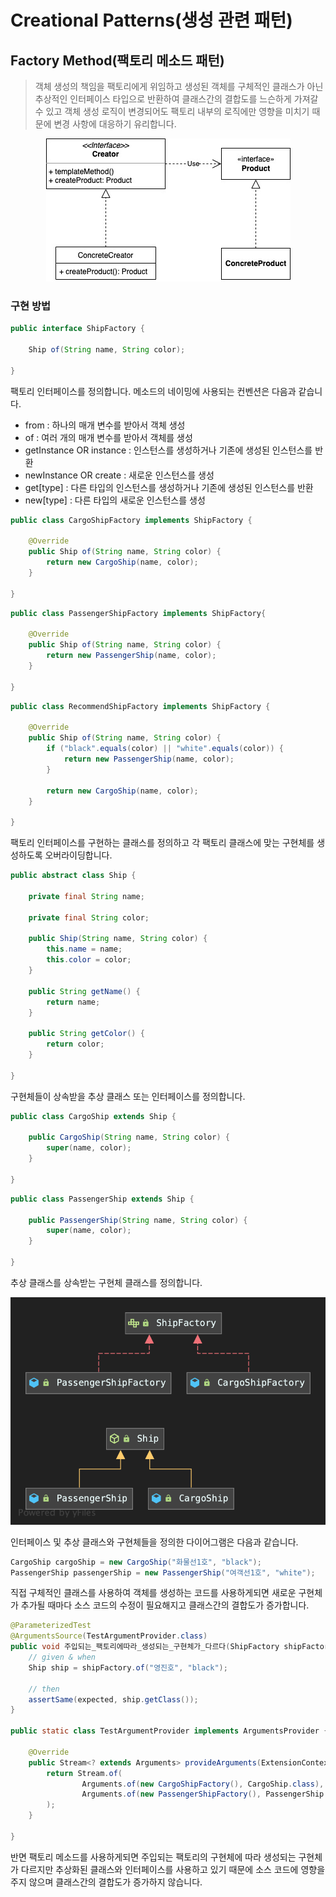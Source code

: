 # Creational Patterns(생성 관련 패턴)

## Factory Method(팩토리 메소드 패턴)
> 객체 생성의 책임을 팩토리에게 위임하고 생성된 객체를 구체적인 클래스가 아닌 추상적인 인터페이스 타입으로
> 반환하여 클래스간의 결합도를 느슨하게 가져갈 수 있고 객체 생성 로직이 변경되어도 팩토리 내부의 로직에만 
> 영향을 미치기 때문에 변경 사항에 대응하기 유리합니다.

<p align="center">
    <img src="https://github.com/sinbom/design-patterns/blob/master/resources/factory-method.jpg?raw=true"/>
</p>

### 구현 방법

```java
public interface ShipFactory {

    Ship of(String name, String color);

}
```

팩토리 인터페이스를 정의합니다. 메소드의 네이밍에 사용되는 컨벤션은 다음과 같습니다.
- from : 하나의 매개 변수를 받아서 객체 생성
- of : 여러 개의 매개 변수를 받아서 객체를 생성
- getInstance OR instance : 인스턴스를 생성하거나 기존에 생성된 인스턴스를 반환
- newInstance OR create : 새로운 인스턴스를 생성
- get[type] : 다른 타입의 인스턴스를 생성하거나 기존에 생성된 인스턴스를 반환
- new[type] : 다른 타입의 새로운 인스턴스를 생성

```java
public class CargoShipFactory implements ShipFactory {

    @Override
    public Ship of(String name, String color) {
        return new CargoShip(name, color);
    }

}
```
```java
public class PassengerShipFactory implements ShipFactory{

    @Override
    public Ship of(String name, String color) {
        return new PassengerShip(name, color);
    }

}
```
```java
public class RecommendShipFactory implements ShipFactory {

    @Override
    public Ship of(String name, String color) {
        if ("black".equals(color) || "white".equals(color)) {
            return new PassengerShip(name, color);
        }

        return new CargoShip(name, color);
    }

}
```

팩토리 인터페이스를 구현하는 클래스를 정의하고 각 팩토리 클래스에 맞는 구현체를 생성하도록 오버라이딩합니다. 

```java
public abstract class Ship {

    private final String name;

    private final String color;

    public Ship(String name, String color) {
        this.name = name;
        this.color = color;
    }

    public String getName() {
        return name;
    }

    public String getColor() {
        return color;
    }

}
```

구현체들이 상속받을 추상 클래스 또는 인터페이스를 정의합니다.

```java
public class CargoShip extends Ship {

    public CargoShip(String name, String color) {
        super(name, color);
    }

}
```
```java
public class PassengerShip extends Ship {

    public PassengerShip(String name, String color) {
        super(name, color);
    }

}
```

추상 클래스를 상속받는 구현체 클래스를 정의합니다. 

<p align="center">
    <img src="https://github.com/sinbom/design-patterns/blob/master/resources/factory-method-diagram.png?raw=true"/>
</p>

인터페이스 및 추상 클래스와 구현체들을 정의한 다이어그램은 다음과 같습니다.

```java
CargoShip cargoShip = new CargoShip("화물선1호", "black");
PassengerShip passengerShip = new PassengerShip("여객선1호", "white");
```

직접 구체적인 클래스를 사용하여 객체를 생성하는 코드를 사용하게되면 새로운 구현체가 추가될 때마다 소스 코드의 수정이 필요해지고 클래스간의 결합도가 증가합니다.

```java
@ParameterizedTest
@ArgumentsSource(TestArgumentProvider.class)
public void 주입되는_팩토리에따라_생성되는_구현체가_다르다(ShipFactory shipFactory, Class<?> expected) {
    // given & when
    Ship ship = shipFactory.of("영진호", "black");
        
    // then
    assertSame(expected, ship.getClass());
}

public static class TestArgumentProvider implements ArgumentsProvider {

    @Override
    public Stream<? extends Arguments> provideArguments(ExtensionContext context) {
        return Stream.of(
                Arguments.of(new CargoShipFactory(), CargoShip.class),
                Arguments.of(new PassengerShipFactory(), PassengerShip.class)
        );
    }

}
```

반면 팩토리 메소드를 사용하게되면 주입되는 팩토리의 구현체에 따라 생성되는 구현체가 다르지만 추상화된 클래스와 인터페이스를
사용하고 있기 때문에 소스 코드에 영향을 주지 않으며 클래스간의 결합도가 증가하지 않습니다.